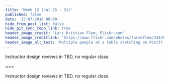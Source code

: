 ```yaml
---
title: 'Week 12 (Jul 25 - 31)'
published: false
date: '25-07-2018 00:00'
hide_from_post_list: false
hide_git_sync_repo_link: true
header_image_credit: 'Lars Kristian Flem, Flickr.com'
header_image_creditlink: 'https://www.flickr.com/photos/larskflem/3343696373/'
header_image_alt_text: 'Multiple people at a table sketching on PostIt notes'
---
```


Instructor design reviews in TBD, no regular class.

===

Instructor design reviews in TBD, no regular class.
